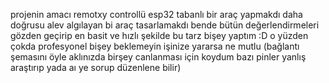 projenin amacı remotxy controllü esp32 tabanlı bir araç yapmakdı daha doğrusu alev algılayan bi araç tasarlamakdı bende bütün değerlendirmeleri gözden geçirip en basit ve hızlı şekilde bu tarz bişey yaptım :D o yüzden çokda profesyonel bişey beklemeyin
işinize yararsa ne mutlu
(bağlantı şemasını öyle aklınızda birşey canlanması için koydum bazı pinler yanlış araştırıp yada aı ye sorup düzenlene bilir) 
